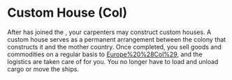 # Custom House (Col)

After has joined the , your carpenters may construct custom houses. A custom house serves as a permanent arrangement between the colony that constructs it and the mother country. Once completed, you sell goods and commodities on a regular basis to [Europe%20%28Col%29](Europe), and the logistics are taken care of for you. You no longer have to load and unload cargo or move the ships.